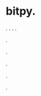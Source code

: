 # bitpy.
.
.
.
.












.






















































.
























.



























.

















































































.













